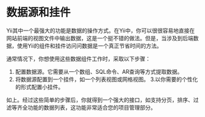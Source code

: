 数据源和挂件
========================

Yii其中一个最强大的功能是数据的操作方式。在Yii中，你可以很很容易地直接在网站前端的视图文件中输出数据，这是一个挺不错的做法。但是，当涉及到后端数据，使用Yii的组件和挂件访问问数据是一个真正节省时间的方法。

通常情况下，你想使用这些数据组件工作时，采取以下步骤：

1. 配置数据源。它需要从一个数组、SQL命令、AR查询等方式提取数据。
2. 将数据源配置到一个挂件，如一个列表视图或网格视图。
3.以你需要的个性化的形式配置小挂件。

如上。经过这些简单的步骤后，你就得到一个强大的接口，如支持分页，排序、过滤等齐全功能的数据列表，这功能非常适合您的项目管理部分。